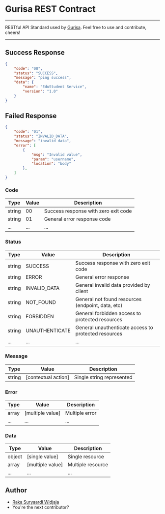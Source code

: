 
# Gurisa REST Contract
*** 

RESTful API Standard used by [Gurisa](https://gurisa.com "Software Developer"). 
Feel free to use and contribute, cheers!

***

## Success Response
```json
{
	"code": "00",
	"status": "SUCCESS",
	"message": "ping success",
	"data": {
		"name": "EduStudent Service",
		"version": "1.0"
	}
}
```

## Failed Response

```json
{
	"code": "01",
	"status": "INVALID_DATA",
	"message": "invalid data",
	"error": [
		{
			"msg": "Invalid value",
			"param": "username",
			"location": "body"
		},
	]
}
```

### Code

|Type|Value|Description  |
|--|--|--|
|string| 00 | Success response with zero exit code |
|string| 01 | General error response code |
|...| ... | ... |


### Status
|Type|Value|Description  |
|--|--|--|
|string| SUCCESS| Success response with zero exit code |
|string| ERROR| General error response |
|string| INVALID_DATA | General invalid data provided by client |
|string| NOT_FOUND | General not found resources (endpoint, data, etc) |
|string| FORBIDDEN | General forbidden access to protected resources |
|string| UNAUTHENTICATE | General unauthenticate access to protected resources |
|...| ... | ... |

### Message
|Type|Value|Description  |
|--|--|--|
|string| [contextual action] | Single string represented |

### Error
|Type|Value|Description  |
|--|--|--|
|array| [multiple value] | Multiple error |
|...| ... | ... |

### Data
|Type|Value|Description  |
|--|--|--|
|object| [single value] | Single resource |
|array| [multiple value] | Multiple resource |
|...| ... | ... |

## Author
- [Raka Suryaardi Widjaja](https://gitlab.com/kokoraka "Raka Suryaardi Widjaja")
 - You're the next contributor?